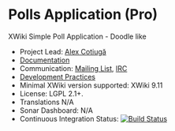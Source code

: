 # Polls Application (Pro)

XWiki Simple Poll Application - Doodle like

* Project Lead: [Alex Cotiugă](https://github.com/acotiuga)
* [Documentation](https://store.xwiki.com/xwiki/bin/view/Extension/XPollApplication)
* Communication: [Mailing List](http://dev.xwiki.org/xwiki/bin/view/Community/MailingLists>), [IRC]( http://dev.xwiki.org/xwiki/bin/view/Community/IRC)
* [Development Practices](http://dev.xwiki.org)
* Minimal XWiki version supported: XWiki 9.11
* License: LGPL 2.1+.
* Translations N/A
* Sonar Dashboard: N/A
* Continuous Integration Status: [![Build Status](http://ci.xwikisas.com/view/All/job/xwikisas/job/application-xpoll/job/master/badge/icon)](http://ci.xwikisas.com/view/All/job/xwikisas/job/application-xpoll/job/master/)
